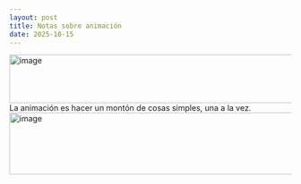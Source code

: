 ```yaml
---
layout: post
title: Notas sobre animación
date: 2025-10-15
---
```


<img width="943" height="87" alt="image" src="https://github.com/user-attachments/assets/95fd2f54-bd30-4783-b8ae-7d38c0c0052d" />
La animación es hacer un montón de cosas simples, una a la vez. 
<img width="947" height="111" alt="image" src="https://github.com/user-attachments/assets/f2219b42-b356-4411-b2d3-c73181c9fdc5" />

